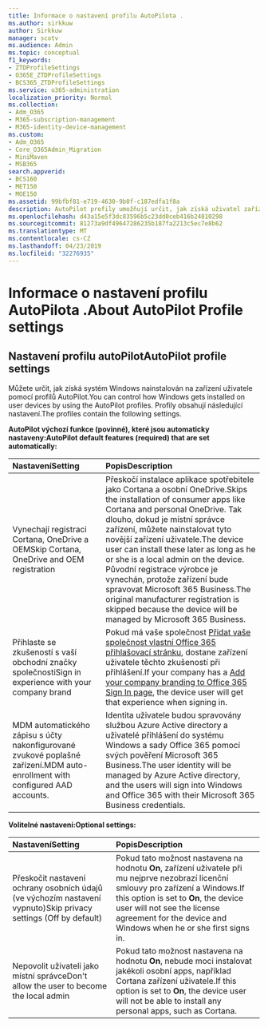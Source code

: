 ```yaml
---
title: Informace o nastavení profilu AutoPilota .
ms.author: sirkkuw
author: Sirkkuw
manager: scotv
ms.audience: Admin
ms.topic: conceptual
f1_keywords:
- ZTDProfileSettings
- O365E_ZTDProfileSettings
- BCS365_ZTDProfileSettings
ms.service: o365-administration
localization_priority: Normal
ms.collection:
- Adm_O365
- M365-subscription-management
- M365-identity-device-management
ms.custom:
- Adm_O365
- Core_O365Admin_Migration
- MiniMaven
- MSB365
search.appverid:
- BCS160
- MET150
- MOE150
ms.assetid: 99bfbf81-e719-4630-9b0f-c187edfa1f8a
description: AutoPilot profily umožňují určit, jak získá uživatel zařízení nainstalován systém Windows. Profily obsahují výchozí a volitelné nastavení, například Přeskočit instalaci Cortana.
ms.openlocfilehash: d43a15e5f3dc83596b5c23dd0ceb416b24810298
ms.sourcegitcommit: 81273a9df49647286235b187fa2213c5ec7e8b62
ms.translationtype: MT
ms.contentlocale: cs-CZ
ms.lasthandoff: 04/23/2019
ms.locfileid: "32276935"
---
```

# <a name="about-autopilot-profile-settings"></a><span data-ttu-id="fba17-104">Informace o nastavení profilu AutoPilota .</span><span class="sxs-lookup"><span data-stu-id="fba17-104">About AutoPilot Profile settings</span></span>

## <a name="autopilot-profile-settings"></a><span data-ttu-id="fba17-105">Nastavení profilu autoPilot</span><span class="sxs-lookup"><span data-stu-id="fba17-105">AutoPilot profile settings</span></span>

<span data-ttu-id="fba17-106">Můžete určit, jak získá systém Windows nainstalován na zařízení uživatele pomocí profilů AutoPilot.</span><span class="sxs-lookup"><span data-stu-id="fba17-106">You can control how Windows gets installed on user devices by using the AutoPilot profiles.</span></span> <span data-ttu-id="fba17-107">Profily obsahují následující nastavení.</span><span class="sxs-lookup"><span data-stu-id="fba17-107">The profiles contain the following settings.</span></span>
  
 <span data-ttu-id="fba17-108">**AutoPilot výchozí funkce (povinné), které jsou automaticky nastaveny:**</span><span class="sxs-lookup"><span data-stu-id="fba17-108">**AutoPilot default features (required) that are set automatically:**</span></span>
  
|<span data-ttu-id="fba17-109">**Nastavení**</span><span class="sxs-lookup"><span data-stu-id="fba17-109">**Setting**</span></span>|<span data-ttu-id="fba17-110">**Popis**</span><span class="sxs-lookup"><span data-stu-id="fba17-110">**Description**</span></span>|
|:-----|:-----|
|<span data-ttu-id="fba17-111">Vynechají registraci Cortana, OneDrive a OEM</span><span class="sxs-lookup"><span data-stu-id="fba17-111">Skip Cortana, OneDrive and OEM registration</span></span>  <br/> |<span data-ttu-id="fba17-112">Přeskočí instalace aplikace spotřebitele jako Cortana a osobní OneDrive.</span><span class="sxs-lookup"><span data-stu-id="fba17-112">Skips the installation of consumer apps like Cortana and personal OneDrive.</span></span> <span data-ttu-id="fba17-113">Tak dlouho, dokud je místní správce zařízení, můžete nainstalovat tyto novější zařízení uživatele.</span><span class="sxs-lookup"><span data-stu-id="fba17-113">The device user can install these later as long as he or she is a local admin on the device.</span></span> <span data-ttu-id="fba17-114">Původní registrace výrobce je vynechán, protože zařízení bude spravovat Microsoft 365 Business.</span><span class="sxs-lookup"><span data-stu-id="fba17-114">The original manufacturer registration is skipped because the device will be managed by Microsoft 365 Business.</span></span>  <br/> |
|<span data-ttu-id="fba17-115">Přihlaste se zkušeností s vaší obchodní značky společnosti</span><span class="sxs-lookup"><span data-stu-id="fba17-115">Sign in experience with your company brand</span></span>  <br/> |<span data-ttu-id="fba17-116">Pokud má vaše společnost [Přidat vaše společnost vlastní Office 365 přihlašovací stránku](https://support.office.com/article/a1229cdb-ce19-4da5-90c7-2b9b146aef0a), dostane zařízení uživatele těchto zkušeností při přihlášení.</span><span class="sxs-lookup"><span data-stu-id="fba17-116">If your company has a [Add your company branding to Office 365 Sign In page](https://support.office.com/article/a1229cdb-ce19-4da5-90c7-2b9b146aef0a), the device user will get that experience when signing in.</span></span>  <br/> |
|<span data-ttu-id="fba17-117">MDM automatického zápisu s účty nakonfigurované zvukové poplašné zařízení.</span><span class="sxs-lookup"><span data-stu-id="fba17-117">MDM auto-enrollment with configured AAD accounts.</span></span>  <br/> |<span data-ttu-id="fba17-118">Identita uživatele budou spravovány službou Azure Active directory a uživatelé přihlášení do systému Windows a sady Office 365 pomocí svých pověření Microsoft 365 Business.</span><span class="sxs-lookup"><span data-stu-id="fba17-118">The user identity will be managed by Azure Active directory, and the users will sign into Windows and Office 365 with their Microsoft 365 Business credentials.</span></span>  <br/> |
   
 <span data-ttu-id="fba17-119">**Volitelné nastavení:**</span><span class="sxs-lookup"><span data-stu-id="fba17-119">**Optional settings:**</span></span>
  
|<span data-ttu-id="fba17-120">**Nastavení**</span><span class="sxs-lookup"><span data-stu-id="fba17-120">**Setting**</span></span>|<span data-ttu-id="fba17-121">**Popis**</span><span class="sxs-lookup"><span data-stu-id="fba17-121">**Description**</span></span>|
|:-----|:-----|
|<span data-ttu-id="fba17-122">Přeskočit nastavení ochrany osobních údajů (ve výchozím nastavení vypnuto)</span><span class="sxs-lookup"><span data-stu-id="fba17-122">Skip privacy settings (Off by default)</span></span>  <br/> |<span data-ttu-id="fba17-123">Pokud tato možnost nastavena na hodnotu **On**, zařízení uživatele při mu nejprve nezobrazí licenční smlouvy pro zařízení a Windows.</span><span class="sxs-lookup"><span data-stu-id="fba17-123">If this option is set to **On**, the device user will not see the license agreement for the device and Windows when he or she first signs in.</span></span>  <br/> |
|<span data-ttu-id="fba17-124">Nepovolit uživateli jako místní správce</span><span class="sxs-lookup"><span data-stu-id="fba17-124">Don't allow the user to become the local admin</span></span>  <br/> |<span data-ttu-id="fba17-125">Pokud tato možnost nastavena na hodnotu **On**, nebude moci instalovat jakékoli osobní apps, například Cortana zařízení uživatele.</span><span class="sxs-lookup"><span data-stu-id="fba17-125">If this option is set to **On**, the device user will not be able to install any personal apps, such as Cortana.</span></span>  <br/> |
   
